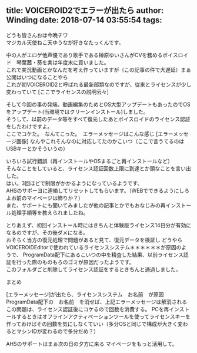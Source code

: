 title: VOICEROID2でエラーが出たら
author: Winding
date: 2018-07-14 03:55:54
tags:
---

どうも皆さんおは今晩チワ<br>
マジカル天使ねこ天ゆうなが好きなたっくんです。

中の人がエロゲ他声優であり歌手である榊原ゆいさんがCVを務めるボイスロイド　琴葉茜・葵を実は年度末に買いました。<br>
これで実況動画とかなんだを考え作っていますが（この記事の件で大遅延）まぁ公開はいつになることやら<br>
これが初VOICEROID2と呼ばれる最新部類なのですが、従来とライセンスが少し変わっていて
[ここでライセンスの説明云々]

そして今回の事の発端、動画編集のためとOS大型アップデートもあったのでOSをアップデート(当環境ではクリーンインストール)しました。<br>
そうして、以前のデータ等をすべて復元したあとボイスロイドのライセンス認証をしたわけですよ。<br>
ここでコケた。　なんてこった。　エラーメッセージはこんな感じ
[エラーメッセージ画像]
なんやこれそんなのに対応してたのかこいつ（ここで言うてるのはUSBキーとかそういうの）<br>

いろいろ試行錯誤（再インストールやOSまるごと再インストールなど）<br>
そんなことをしていると、ライセンス認証回数上限に到達とか頭なことを言い出した。<br>
はい。3回ほどで制限がかかるようになっているようです、<br>
AHSのサポーヨに連絡してリセットしてもらいます。（WEBでできるようにしろよお前のマイページは飾りか？）<br>
また、サポートにも聞いてみましたが他の記事とかでもおなじみの再インストール処理手順等を教えられましたね。<br>

とりあえず、初回インストール時にはきちんと体験版ライセンス14日分が有効になるのですが、その後ダメになる。<br>
おそらく当方の復元処理で問題があると見て、復元データを検証し
どうやらVOICEROIDEditorで使われているライセンスシステム＊＊＊＊＊＊が原因のようで、
ProgramData配下にあるこいつの中を精査した結果、以前ライセンス認証を行った際のものもろのゴミが原因だったようです。<br>
このフォルダごと削除してライセンス認証をするときちんと通過しました。<br>

まとめ

[エラーメッセージ]が出たら、ライセンスシステム　お名前　が原因
ProgramData配下の　お名前　を消せば、上記エラーメッセージは解消される
この問題は、ライセンス認証後にコケるので回数を消費する。
PCを再インストールするときはオフラインアクティベーションツールを使ってライセンスキーを作っておけばその回数を気にしなくていい（多分OSと同じで構成が大きく変わるとマシンIDが変わるので多分だめ？）

AHSのサポートはまぁ次の日の夕方に来る
マイページをもっと活用して。


<!-- MEMO 


暫定ライセンス認証エラー
https://writer.hateblo.jp/entry/2017/06/09/222237

https://togetter.com/li/1035806

-->